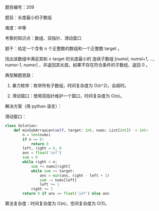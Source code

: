 题目编号：209

题目：长度最小的子数组

难度：中等

考察的知识点：数组、双指针、滑动窗口

题干：给定一个含有 n 个正整数的数组和一个正整数 target 。

找出该数组中满足其和 ≥ target 的长度最小的 连续子数组 [numsl, numsl+1, ..., numsr-1, numsr] ，并返回其长度。如果不存在符合条件的子数组，返回 0 。

典型解题思路：

1. 暴力枚举：枚举所有子数组，时间复杂度为 O(n^2)，会超时。

2. 滑动窗口：使用双指针维护一个窗口，时间复杂度为 O(n)。

解决方案（用 python 语言）：

滑动窗口：

```python
class Solution:
    def minSubArrayLen(self, target: int, nums: List[int]) -> int:
        n = len(nums)
        if n == 0:
            return 0
        left, right = 0, 0
        ans = float('inf')
        sum = 0
        while right < n:
            sum += nums[right]
            while sum >= target:
                ans = min(ans, right - left + 1)
                sum -= nums[left]
                left += 1
            right += 1
        return 0 if ans == float('inf') else ans
```

算法复杂度：时间复杂度为 O(n)，空间复杂度为 O(1)。